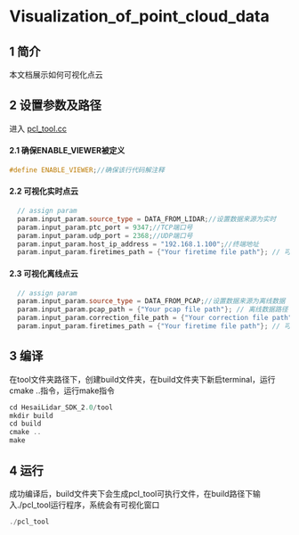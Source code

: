 # Visualization_of_point_cloud_data

## 1 简介
本文档展示如何可视化点云

## 2 设置参数及路径
进入 [pcl_tool.cc](..\tool\pcl_tool.cc) 

#### 2.1 确保ENABLE_VIEWER被定义
```cpp
#define ENABLE_VIEWER;//确保该行代码解注释
```

#### 2.2 可视化实时点云
```cpp
  // assign param
  param.input_param.source_type = DATA_FROM_LIDAR;//设置数据来源为实时
  param.input_param.ptc_port = 9347;//TCP端口号
  param.input_param.udp_port = 2368;//UDP端口号
  param.input_param.host_ip_address = "192.168.1.100";//终端地址
  param.input_param.firetimes_path = {"Your firetime file path"}; // 可选项
```
#### 2.3 可视化离线点云
```cpp
  // assign param
  param.input_param.source_type = DATA_FROM_PCAP;//设置数据来源为离线数据
  param.input_param.pcap_path = {"Your pcap file path"}; // 离线数据路径
  param.input_param.correction_file_path = {"Your correction file path"}; //校准文件路径
  param.input_param.firetimes_path = {"Your firetime file path"}; // 可选项
```


## 3 编译
在tool文件夹路径下，创建build文件夹，在build文件夹下新启terminal，运行cmake ..指令，运行make指令
```cpp
cd HesaiLidar_SDK_2.0/tool
mkdir build
cd build
cmake ..
make
```

## 4 运行
成功编译后，build文件夹下会生成pcl_tool可执行文件，在build路径下输入./pcl_tool运行程序，系统会有可视化窗口
```cpp
./pcl_tool
```

